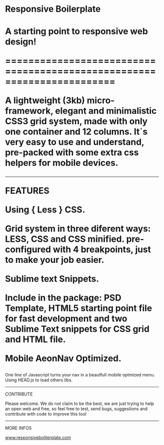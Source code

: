 <h1>Responsive Boilerplate<h1>
A starting point to responsive web design!

=======================================================================

A lightweight (3kb) micro-framework, elegant and minimalistic CSS3 grid system, made with only one container and 12 columns. It`s very easy to use and understand, pre-packed with some extra css helpers for mobile devices.

-----------------------------------------------------------------------
FEATURES


Using { Less } CSS.

Grid system in three diferent ways: LESS, CSS and CSS minified. pre-configured with 4 breakpoints, just to make your job easier.

Sublime text Snippets.

Include in the package: PSD Template, HTML5 starting point file for fast development and two Sublime Text snippets for CSS grid and HTML file.

Mobile AeonNav Optimized.</h1>

One line of Javascript turns your nav in a beautfull mobile optmized menu.
Using HEAD.js to load others libs.

------------------------------------------------------------------------
CONTRIBUTE

Please welcome. We do not claim to be the best, we are just trying to help an open web and free, so feel free to test, send bugs, suggestions and contribute with code to improve this tool


------------------------------------------------------------------------
MORE INFOS


www.responsivebolilerplate.com
